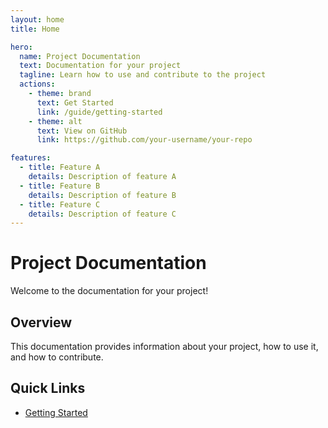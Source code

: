 ```yaml
---
layout: home
title: Home

hero:
  name: Project Documentation
  text: Documentation for your project
  tagline: Learn how to use and contribute to the project
  actions:
    - theme: brand
      text: Get Started
      link: /guide/getting-started
    - theme: alt
      text: View on GitHub
      link: https://github.com/your-username/your-repo

features:
  - title: Feature A
    details: Description of feature A
  - title: Feature B
    details: Description of feature B
  - title: Feature C
    details: Description of feature C
---
```


# Project Documentation

Welcome to the documentation for your project!

## Overview

This documentation provides information about your project, how to use it, and how to contribute.

## Quick Links

- [Getting Started](/guide/getting-started)
